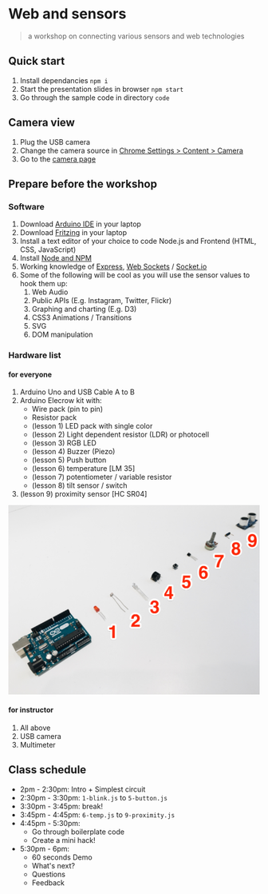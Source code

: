# Web and sensors

> a workshop on connecting various sensors and web technologies

## Quick start

1. Install dependancies `npm i`
1. Start the presentation slides in browser `npm start`
1. Go through the sample code in directory `code`

## Camera view

1. Plug the USB camera
1. Change the camera source in [Chrome Settings > Content > Camera](http://stackoverflow.com/a/14617402/496797)
1. Go to the [camera page](http://localhost:8000/camera.html)

## Prepare before the workshop

### Software

1. Download [Arduino IDE](https://www.arduino.cc/en/Main/Software) in your laptop
1. Download [Fritzing](http://fritzing.org/download/) in your laptop
1. Install a text editor of your choice to code Node.js and Frontend (HTML, CSS, JavaScript)
1. Install [Node and NPM](https://nodejs.org/en/)
1. Working knowledge of [Express](http://expressjs.com/), [Web Sockets](https://developer.mozilla.org/en-US/docs/Web/API/WebSockets_API) / [Socket.io](http://socket.io/)
1. Some of the following will be cool as you will use the sensor values to hook them up:
	1. Web Audio
	1. Public APIs (E.g. Instagram, Twitter, Flickr)
	1. Graphing and charting (E.g. D3)
	1. CSS3 Animations / Transitions
	1. SVG
	1. DOM manipulation

### Hardware list

#### for everyone

1. Arduino Uno and USB Cable A to B
1. Arduino Elecrow kit with:
	- Wire pack (pin to pin)
	- Resistor pack
	- (lesson 1) LED pack with single color
	- (lesson 2) Light dependent resistor (LDR) or photocell
	- (lesson 3) RGB LED
	- (lesson 4) Buzzer (Piezo)
	- (lesson 5) Push button
	- (lesson 6) temperature [LM 35]
	- (lesson 7) potentiometer / variable resistor
	- (lesson 8) tilt sensor / switch
1. (lesson 9) proximity sensor [HC SR04]

![](img/lessons.jpg)

#### for instructor

1. All above
1. USB camera
1. Multimeter

## Class schedule

- 2pm - 2:30pm: Intro + Simplest circuit
- 2:30pm - 3:30pm: `1-blink.js` to `5-button.js`
- 3:30pm - 3:45pm: break!
- 3:45pm - 4:45pm: `6-temp.js` to `9-proximity.js`
- 4:45pm - 5:30pm:
	- Go through boilerplate code
	- Create a mini hack!
- 5:30pm - 6pm:
	- 60 seconds Demo
	- What's next?
	- Questions
	- Feedback
